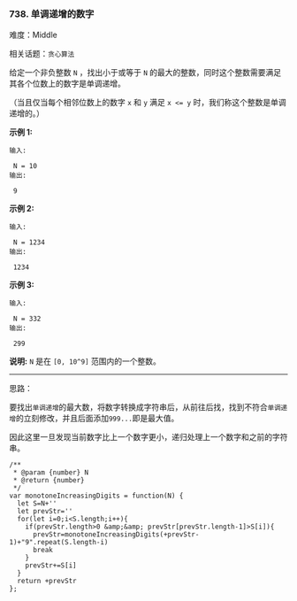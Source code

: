 ### 738. 单调递增的数字

难度：Middle

相关话题：`贪心算法`

给定一个非负整数 `N` ，找出小于或等于 `N` 的最大的整数，同时这个整数需要满足其各个位数上的数字是单调递增。



（当且仅当每个相邻位数上的数字 `x` 和 `y` 满足 `x <= y` 时，我们称这个整数是单调递增的。）



**示例 1:** 





```
输入:

 N = 10
输出:

 9

```


**示例 2:** 





```
输入:

 N = 1234
输出:

 1234

```


**示例 3:** 





```
输入:

 N = 332
输出:

 299

```


**说明:**   `N` 是在 `[0, 10^9]` 范围内的一个整数。




-----

思路：

要找出`单调递增`的最大数，将数字转换成字符串后，从前往后找，找到不符合`单调递增`的立刻修改，并且后面添加`999...`即是最大值。

因此这里一旦发现当前数字比上一个数字更小，递归处理上一个数字和之前的字符串。


```
/**
 * @param {number} N
 * @return {number}
 */
var monotoneIncreasingDigits = function(N) {
  let S=N+''
  let prevStr=''
  for(let i=0;i<S.length;i++){
    if(prevStr.length>0 &amp;&amp; prevStr[prevStr.length-1]>S[i]){
      prevStr=monotoneIncreasingDigits(+prevStr-1)+"9".repeat(S.length-i)
      break
    }
    prevStr+=S[i]
  }
  return +prevStr
};



```

